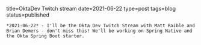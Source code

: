 
title=OktaDev Twitch stream 
date=2021-06-22
type=post
tags=blog
status=published
~~~~~~
*2021-06-22* - I'll be the Okta Dev Twitch Stream with Matt Raible and Brian Demers - don't miss this! We'll be working on Spring Native and the Okta Spring Boot starter.
            